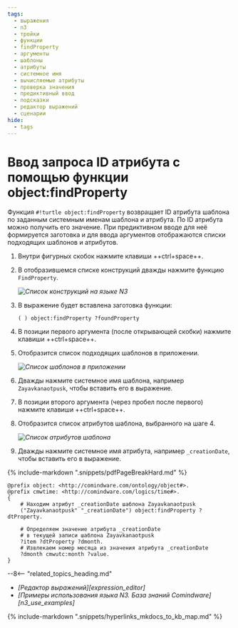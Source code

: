 ```yaml
---
tags:
  - выражения
  - n3
  - тройки
  - функции
  - findProperty
  - аргументы
  - шаблоны
  - атрибуты
  - системное имя
  - вычисляемые атрибуты
  - проверка значения
  - предиктивный ввод
  - подсказки
  - редактор выражений
  - сценарии
hide:
  - tags
---
```


# Ввод запроса ID атрибута с помощью функции object:findProperty

Функция `#!turtle object:findProperty` возвращает ID атрибута шаблона по заданным системным именам шаблона и атрибута. По ID атрибута можно получить его значение.
При предиктивном вводе для неё формируется заготовка и для ввода аргументов отображаются списки подходящих шаблонов и атрибутов.

1. Внутри фигурных скобок нажмите клавиши ++ctrl+space++.
2. В отобразившемся списке конструкций дважды нажмите функцию `FindProperty`.

    *![Список конструкций на языке N3](n3_editor_findproperty_autocomplete.png)*

3. В выражение будет вставлена заготовка функции:

    ```#!turtle
    ( ) object:findProperty ?foundProperty
    ```

4. В позиции первого аргумента (после открывающей скобки) нажмите клавиши ++ctrl+space++.
5. Отобразится список подходящих шаблонов в приложении.

    *![Список шаблонов в приложении](n3_editor_findproperty_argument1_autocomplete.png)*

6. Дважды нажмите системное имя шаблона, например `Zayavkanaotpusk`, чтобы вставить его в выражение.
7. В позиции второго аргумента (через пробел после первого) нажмите клавиши ++ctrl+space++.
8. Отобразится список атрибутов шаблона, выбранного на шаге 4.

    *![Список атрибутов шаблона](n3_editor_findproperty_argument2_autocomplete.png)*

9. Дважды нажмите системное имя атрибута, например `_creationDate`, чтобы вставить его в выражение.

{% include-markdown ".snippets/pdfPageBreakHard.md" %}

```turtle title="Пример: выражение, возвращающее месяц по значению атрибута типа «Дата и время»"
@prefix object: <http://comindware.com/ontology/object#>.
@prefix cmwtime: <http://comindware.com/logics/time#>.
{
    # Находим атрибут _creationDate шаблона Zayavkanaotpusk
    ("Zayavkanaotpusk" "_creationDate") object:findProperty ?dtProperty.

    # Определяем значение атрибута _creationDate
    # в текущей записи шаблона Zayavkanaotpusk
    ?item ?dtProperty ?dmonth.
    # Извлекаем номер месяца из значения атрибута _creationDate
    ?dmonth cmwutc:month ?value.
}
```

<div class="relatedTopics" markdown="block">

--8<-- "related_topics_heading.md"

- *[Редактор выражений][expression_editor]*
- *[Примеры использования языка N3. База знаний Comindware][n3_use_examples]*

</div>

{% include-markdown ".snippets/hyperlinks_mkdocs_to_kb_map.md" %}
